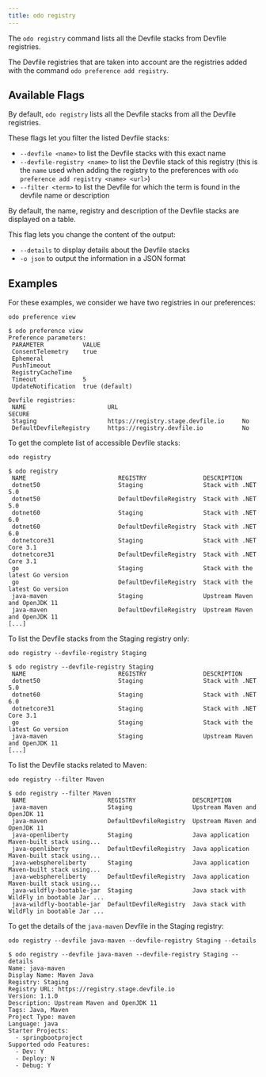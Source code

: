 ```yaml
---
title: odo registry
---
```


The `odo registry` command lists all the Devfile stacks from Devfile registries.

The Devfile registries that are taken into account are the registries added with the command
`odo preference add registry`.

## Available Flags

By default, `odo registry` lists all the Devfile stacks from all the Devfile registries.

These flags let you filter the listed Devfile stacks:

* `--devfile <name>` to list the Devfile stacks with this exact name
* `--devfile-registry <name>` to list the Devfile stack of this registry (this is the `name` used
when adding the registry to the preferences with `odo preference add registry <name> <url>`)
* `--filter <term>` to list the Devfile for which the term is found in the devfile name or description

By default, the name, registry and description 
of the Devfile stacks are displayed on a table.

This flag lets you change the content of the output:

* `--details` to display details about the Devfile stacks
* `-o json` to output the information in a JSON format

## Examples

For these examples, we consider we have two registries in our preferences:

```console
odo preference view
```
```console
$ odo preference view
Preference parameters:
 PARAMETER           VALUE
 ConsentTelemetry    true
 Ephemeral
 PushTimeout
 RegistryCacheTime
 Timeout             5
 UpdateNotification  true (default)

Devfile registries:
 NAME                       URL                                   SECURE
 Staging                    https://registry.stage.devfile.io     No
 DefaultDevfileRegistry     https://registry.devfile.io           No
 ```

To get the complete list of accessible Devfile stacks:

```console
odo registry
```
```console
$ odo registry
 NAME                          REGISTRY                DESCRIPTION                                 
 dotnet50                      Staging                 Stack with .NET 5.0                         
 dotnet50                      DefaultDevfileRegistry  Stack with .NET 5.0                         
 dotnet60                      Staging                 Stack with .NET 6.0                         
 dotnet60                      DefaultDevfileRegistry  Stack with .NET 6.0                         
 dotnetcore31                  Staging                 Stack with .NET Core 3.1                    
 dotnetcore31                  DefaultDevfileRegistry  Stack with .NET Core 3.1                    
 go                            Staging                 Stack with the latest Go version            
 go                            DefaultDevfileRegistry  Stack with the latest Go version            
 java-maven                    Staging                 Upstream Maven and OpenJDK 11               
 java-maven                    DefaultDevfileRegistry  Upstream Maven and OpenJDK 11               
[...]
```

To list the Devfile stacks from the Staging registry only:

```console
odo registry --devfile-registry Staging
```
```console
$ odo registry --devfile-registry Staging
 NAME                          REGISTRY                DESCRIPTION                                 
 dotnet50                      Staging                 Stack with .NET 5.0                         
 dotnet60                      Staging                 Stack with .NET 6.0                         
 dotnetcore31                  Staging                 Stack with .NET Core 3.1                    
 go                            Staging                 Stack with the latest Go version            
 java-maven                    Staging                 Upstream Maven and OpenJDK 11               
[...]
```

To list the Devfile stacks related to Maven:

```console
odo registry --filter Maven
```
```console
$ odo registry --filter Maven
 NAME                       REGISTRY                DESCRIPTION                                 
 java-maven                 Staging                 Upstream Maven and OpenJDK 11               
 java-maven                 DefaultDevfileRegistry  Upstream Maven and OpenJDK 11               
 java-openliberty           Staging                 Java application Maven-built stack using... 
 java-openliberty           DefaultDevfileRegistry  Java application Maven-built stack using... 
 java-websphereliberty      Staging                 Java application Maven-built stack using... 
 java-websphereliberty      DefaultDevfileRegistry  Java application Maven-built stack using... 
 java-wildfly-bootable-jar  Staging                 Java stack with WildFly in bootable Jar ... 
 java-wildfly-bootable-jar  DefaultDevfileRegistry  Java stack with WildFly in bootable Jar ... 
```

To get the details of the `java-maven` Devfile in the Staging registry:

```console
odo registry --devfile java-maven --devfile-registry Staging --details
```
```console
$ odo registry --devfile java-maven --devfile-registry Staging --details
Name: java-maven
Display Name: Maven Java
Registry: Staging
Registry URL: https://registry.stage.devfile.io
Version: 1.1.0
Description: Upstream Maven and OpenJDK 11 
Tags: Java, Maven
Project Type: maven
Language: java
Starter Projects:
  - springbootproject
Supported odo Features:
  - Dev: Y
  - Deploy: N
  - Debug: Y
```
